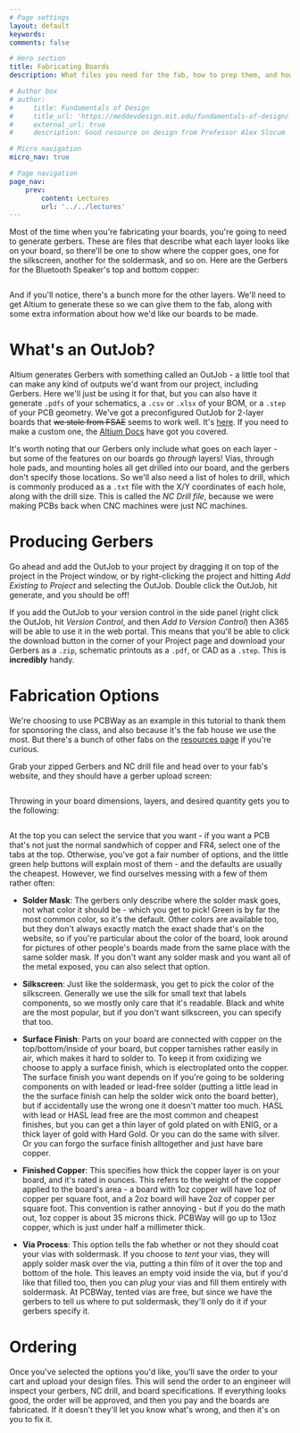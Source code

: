 ```yaml
---
# Page settings
layout: default
keywords:
comments: false

# Hero section
title: Fabricating Boards
description: What files you need for the fab, how to prep them, and how to order them.

# Author box
# author:
#     title: Fundamentals of Design
#     title_url: 'https://meddevdesign.mit.edu/fundamentals-of-design/'
#     external_url: true
#     description: Good resource on design from Professor Alex Slocum

# Micro navigation
micro_nav: true

# Page navigation
page_nav:
    prev:
        content: Lectures
        url: '../../lectures'
---
```


Most of the time when you're fabricating your boards, you're going to need to generate gerbers. These are files that describe what each layer looks like on your board, so there'll be one to show where the copper goes, one for the silkscreen, another for the soldermask, and so on. Here are the Gerbers for the Bluetooth Speaker's top and bottom copper:

![]()

And if you'll notice, there's a bunch more for the other layers. We'll need to get Altium to generate these so we can give them to the fab, along with some extra information about how we'd like our boards to be made.

# What's an OutJob?
Altium generates Gerbers with something called an OutJob - a little tool that can make any kind of outputs we'd want from our project, including Gerbers. Here we'll just be using it for that, but you can also have it generate `.pdfs` of your schematics, a `.csv` or `.xlsx` of your BOM, or a `.step` of your PCB geometry. We've got a preconfigured OutJob for 2-layer boards that ~~we stole from FSAE~~ seems to work well. It's [here](2_layer_PCBWay.OutJob). If you need to make a custom one, the [Altium Docs](https://resources.altium.com/p/generate-gerber-files-altium-designer-step-step-schematic-pcb) have got you covered.

It's worth noting that our Gerbers only include what goes on each layer - but some of the features on our boards go _through_ layers! Vias, through hole pads, and mounting holes all get drilled into our board, and the gerbers don't specify those locations. So we'll also need a list of holes to drill, which is commonly produced as a `.txt` file with the X/Y coordinates of each hole, along with the drill size. This is called the _NC Drill file_, because we were making PCBs back when CNC machines were just NC machines.

# Producing Gerbers
Go ahead and add the OutJob to your project by dragging it on top of the project in the Project window, or by right-clicking the project and hitting _Add Existing to Project_ and selecting the OutJob. Double click the OutJob, hit generate, and you should be off!

If you add the OutJob to your version control in the side panel (right click the OutJob, hit _Version Control_, and then _Add to Version Control_) then A365 will be able to use it in the web portal. This means that you'll be able to click the download button in the corner of your Project page and download your Gerbers as a `.zip`, schematic printouts as a `.pdf`, or CAD as a `.step`. This is __incredibly__ handy.

# Fabrication Options

We're choosing to use PCBWay as an example in this tutorial to thank them for sponsoring the class, and also because it's the fab house we use the most. But there's a bunch of other fabs on the [resources page](https://pcb.mit.edu/resources/) if you're curious.

Grab your zipped Gerbers and NC drill file and head over to your fab's website, and they should have a gerber upload screen:

![]()

Throwing in your board dimensions, layers, and desired quantity gets you to the following:

![]()

At the top you can select the service that you want - if you want a PCB that's not just the normal sandwhich of copper and FR4, select one of the tabs at the top. Otherwise, you've got a fair number of options, and the little green help buttons will explain most of them - and the defaults are usually the cheapest. However, we find ourselves messing with a few of them rather often:

- __Solder Mask__: The gerbers only describe where the solder mask goes, not what color it should be - which you get to pick! Green is by far the most common color, so it's the default. Other colors are available too, but they don't always exactly match the exact shade that's on the website, so if you're particular about the color of the board, look around for pictures of other people's boards made from the same place with the same solder mask. If you don't want any solder mask and you want all of the metal exposed, you can also select that option.

- __Silkscreen__: Just like the soldermask, you get to pick the color of the silkscreen. Generally we use the silk for small text that labels components, so we mostly only care that it's readable. Black and white are the most popular, but if you don't want silkscreen, you can specify that too.

- __Surface Finish__: Parts on your board are connected with copper on the top/bottom/inside of your board, but copper tarnishes rather easily in air, which makes it hard to solder to. To keep it from oxidizing we choose to apply a surface finish, which is electroplated onto the copper. The surface finish you want depends on if you're going to be soldering components on with leaded or lead-free solder (putting a little lead in the the surface finish can help the solder wick onto the board better), but if accidentally use the wrong one it doesn't matter too much. HASL with lead or HASL lead free are the most common and cheapest finishes, but you can get a thin layer of gold plated on with ENIG, or a thick layer of gold with Hard Gold. Or you can do the same with silver. Or you can forgo the surface finish alltogether and just have bare copper.

- __Finished Copper__: This specifies how thick the copper layer is on your board, and it's rated in ounces. This refers to the weight of the copper applied to the board's area - a board with 1oz copper will have 1oz of copper per square foot, and a 2oz board will have 2oz of copper per square foot. This convention is rather annoying - but if you do the math out, 1oz copper is about 35 microns thick. PCBWay will go up to 13oz copper, which is just under half a millimeter thick.

- __Via Process__: This option tells the fab whether or not they should coat your vias with soldermask. If you choose to _tent_ your vias, they will apply solder mask over the via, putting a thin film of it over the top and bottom of the hole. This leaves an empty void inside the via, but if you'd like that filled too, then you can _plug_ your vias and fill them entirely with soldermask. At PCBWay, tented vias are free, but since we have the gerbers to tell us where to put soldermask, they'll only do it if your gerbers specify it.

# Ordering

Once you've selected the options you'd like, you'll save the order to your cart and upload your design files. This will send the order to an engineer will inspect your gerbers, NC drill, and board specifications. If everything looks good, the order will be approved, and then you pay and the boards are fabricated. If it doesn't they'll let you know what's wrong, and then it's on you to fix it.